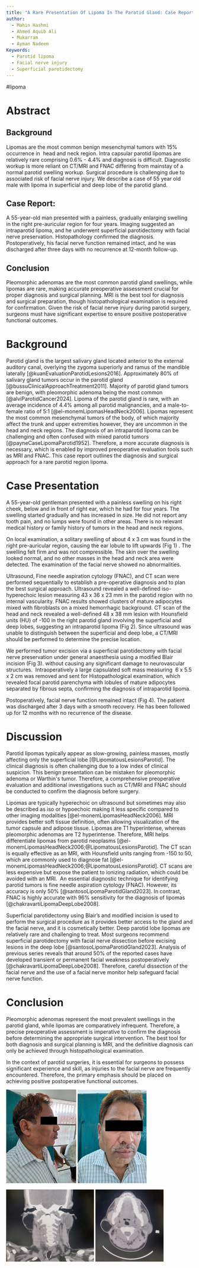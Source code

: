 ```yaml
---
title: "A Rare Presentation Of Lipoma In The Parotid Gland: Case Report"
author:
  - Mahin Hashmi
  - Ahmed Aquib Ali
  - Mukarram
  - Ayman Nadeem
Keywords:
  - Parotid lipoma
  - Facial nerve injury
  - Superficial parotidectomy
---
```


#lipoma

# Abstract

## Background

Lipomas are the most common benign mesenchymal tumors with 15% occurrence in  head and neck region. Intra capsular parotid lipomas are relatively rare comprising 0.6% - 4.4% and diagnosis is difficult. Diagnostic workup is more reliant on CT/MRI and FNAC differing from mainstay of a normal parotid swelling workup. Surgical procedure is challenging due to associated risk of facial nerve injury. We describe a case of 55 year old male with lipoma in superficial and deep lobe of the parotid gland.

## Case Report:

A 55-year-old man presented with a painless, gradually enlarging swelling in the right pre-auricular region for four years. Imaging suggested an intraparotid lipoma, and he underwent superficial parotidectomy with facial nerve preservation. Histopathology confirmed the diagnosis. Postoperatively, his facial nerve function remained intact, and he was discharged after three days with no recurrence at 12-month follow-up.

## Conclusion

Pleomorphic adenomas are the most common parotid gland swellings, while lipomas are rare, making accurate preoperative assessment crucial for proper diagnosis and surgical planning. MRI is the best tool for diagnosis and surgical preparation, though histopathological examination is required for confirmation. Given the risk of facial nerve injury during parotid surgery, surgeons must have significant expertise to ensure positive postoperative functional outcomes.

# Background

Parotid gland is the largest salivary gland located anterior to the external auditory canal, overlying the zygoma superiorly and ramus of the mandible laterally [@kuanEvaluationParotidLesions2016]. Approximately 80% of salivary gland tumors occur in the parotid gland [@bussuClinicalApproachTreatment2011]. Majority of parotid gland tumors are benign, with pleomorphic adenoma being the most common [@alviParotidCancer2024]. Lipoma of the parotid gland is rare, with an average incidence of 4.4% among all parotid malignancies, and a male-to-female ratio of 5:1 [@el-monemLipomasHeadNeck2006]. Lipomas represent the most common mesenchymal tumors of the body, of which majority affect the trunk and upper extremities however, they are uncommon in the head and neck regions. The diagnosis of an intraparotid lipoma can be challenging and often confused with mixed parotid tumors [@payneCaseLipomaParotid1952]. Therefore, a more accurate diagnosis is necessary, which is enabled by improved preoperative evaluation tools such as MRI and FNAC. This case report outlines the diagnosis and surgical approach for a rare parotid region lipoma.

# Case Presentation

A 55-year-old gentleman presented with a painless swelling on his right cheek, below and in front of right ear, which he had for four years. The swelling started gradually and has increased in size. He did not report any tooth pain, and no lumps were found in other areas. There is no relevant medical history or family history of tumors in the head and neck regions.

On local examination, a solitary swelling of about 4 x 3 cm was found in the right pre-auricular region, causing the ear lobule to lift upwards (Fig 1) . The swelling felt firm and was not compressible. The skin over the swelling looked normal, and no other masses in the head and neck area were detected. The examination of the facial nerve showed no abnormalities.

Ultrasound, Fine needle aspiration cytology (FNAC), and CT scan were performed sequentially to establish a pre-operative diagnosis and to plan the best surgical approach. Ultrasound revealed a well-defined iso-hyperechoic lesion measuring 43 x 36 x 23 mm in the parotid region with no internal vascularity. FNAC results showed clusters of mature adipocytes mixed with fibroblasts on a mixed hemorrhagic background. CT scan of the head and neck revealed a well-defined 48 x 38 mm lesion with Hounsfield units (HU) of -100 in the right parotid gland involving the superficial and deep lobes, suggesting an intraparotid lipoma (Fig 2). Since ultrasound was unable to distinguish between the superficial and deep lobe, a CT/MRI should be performed to determine the precise location.

We performed tumor excision via a superficial parotidectomy with facial nerve preservation under general anaesthesia using a modified Blair incision (Fig 3). without causing any significant damage to neurovascular structures.  Intraoperatively a large capsulated soft mass measuring  6 x 5.5 x 2 cm was removed and sent for Histopathological examination, which revealed focal parotid parenchyma with lobules of mature adipocytes separated by fibrous septa, confirming the diagnosis of intraparotid lipoma.

Postoperatively, facial nerve function remained intact (Fig 4). The patient was discharged after 3 days with a smooth recovery. He has been followed up for 12 months with no recurrence of the disease.

# Discussion

Parotid lipomas typically appear as slow-growing, painless masses, mostly affecting only the superficial lobe [@LipomatousLesionsParotid]. The clinical diagnosis is often challenging due to a low index of clinical suspicion. This benign presentation can be mistaken for pleomorphic adenoma or Warthin's tumor. Therefore, a comprehensive preoperative evaluation and additional investigations such as CT/MRI and FNAC should be conducted to confirm the diagnosis before surgery.

Lipomas are typically hyperechoic on ultrasound but sometimes may also be described as iso or hypoechoic making it less specific compared to other imaging modalities [@el-monemLipomasHeadNeck2006]. MRI provides better soft tissue definition, often allowing visualization of the tumor capsule and adipose tissue. Lipomas are T1 hyperintense, whereas pleomorphic adenomas are T2 hyperintense. Therefore, MRI helps differentiate lipomas from parotid neoplasms [@el-monemLipomasHeadNeck2006;@LipomatousLesionsParotid]. The CT scan is equally effective as an MRI, with Hounsfield units ranging from -150 to 50, which are commonly used to diagnose fat [@el-monemLipomasHeadNeck2006;@LipomatousLesionsParotid]. CT scans are less expensive but expose the patient to ionizing radiation, which could be avoided with an MRI.  An essential diagnostic technique for identifying parotid tumors is fine needle aspiration cytology (FNAC). However, its accuracy is only 50% [@santosoLipomaParotidGland2023]. In contrast, FNAC is highly accurate with 96% sensitivity for the diagnosis of lipomas [@chakravartiLipomaDeepLobe2008].

Superficial parotidectomy using Blair’s and modified incision is used to perform the surgical procedure as it provides better access to the gland and the facial nerve, and it is cosmetically better. Deep parotid lobe lipomas are relatively rare and challenging to treat. Most surgeons recommend superficial parotidectomy with facial nerve dissection before excising lesions in the deep lobe [@santosoLipomaParotidGland2023]. Analysis of previous series reveals that around 50% of the reported cases have developed transient or permanent facial weakness postoperatively [@chakravartiLipomaDeepLobe2008]. Therefore, careful dissection of the facial nerve and the use of a facial nerve monitor help safeguard facial nerve function.

# Conclusion

Pleomorphic adenomas represent the most prevalent swellings in the parotid gland, while lipomas are comparatively infrequent. Therefore, a precise preoperative assessment is imperative to confirm the diagnosis before determining the appropriate surgical intervention. The best tool for both diagnosis and surgical planning is MRI, and the definitive diagnosis can only be achieved through histopathological examination.

In the context of parotid surgeries, it is essential for surgeons to possess significant experience and skill, as injuries to the facial nerve are frequently encountered. Therefore, the primary emphasis should be placed on achieving positive postoperative functional outcomes.

![fig1](Images/fig1.png)
![fig1](Images/fig2.png)

![fig1](Images/fig3.png)
![fig1](Images/fig4.png)
